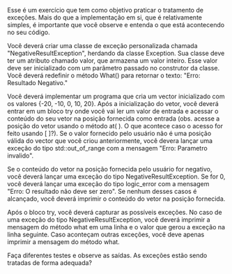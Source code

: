 Esse é um exercício que tem como objetivo praticar o tratamento de exceções. Mais do que a implementação em si, que é relativamente simples, é importante que você observe e entenda o que está acontecendo no seu código.

Você deverá criar uma classe de exceção personalizada chamada "NegativeResultException", herdando da classe Exception. Sua classe deve ter um atributo chamado valor, que armazena um valor inteiro. Esse valor deve ser inicializado com um parâmetro passado no construtor da classe. Você deverá redefinir o método What() para retornar o texto: "Erro: Resultado Negativo."

Você deverá implementar um programa que cria um vector<int> inicializado com os valores {-20, -10, 0, 10, 20}. Após a inicialização do vetor, você deverá entrar em um bloco try onde você vai ler um valor de entrada e acessar o conteúdo do seu vetor na posição fornecida como entrada (obs. acesse a posição do vetor usando o método at( ). O que acontece caso o acesso for feito usando [ ]?).  Se o valor fornecido pelo usuário não é uma posição válida do vector<int> que você criou anteriormente, você devera lançar uma exceção do tipo std::out_of_range com a mensagem "Erro: Parametro invalido".

Se o conteúdo do vetor na posição fornecida pelo usuário for negativo, você deverá lançar uma exceção do tipo NegativeResultException. Se for 0, você deverá lançar uma exceção do tipo logic_error com a mensagem "Erro: O resultado não deve ser zero". Se nenhum desses casos é alcançado, você deverá imprimir o conteúdo do vetor na posição fornecida.

Após o bloco try, você deverá capturar as possíveis exceções. No caso de uma exceção do tipo NegativeResultException, você deverá imprimir a mensagem do método what em uma linha e o valor que gerou a exceção na linha seguinte. Caso aconteçam outras exceções, você deve apenas imprimir a mensagem do método what.

Faça diferentes testes e observe as saídas. As exceções estão sendo tratadas de forma adequada?